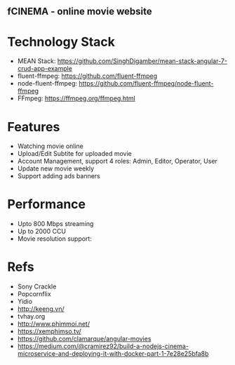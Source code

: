 fCINEMA - online movie website
---

# Technology Stack
- MEAN Stack: https://github.com/SinghDigamber/mean-stack-angular-7-crud-app-example
- fluent-ffmpeg: https://github.com/fluent-ffmpeg
- node-fluent-ffmpeg: https://github.com/fluent-ffmpeg/node-fluent-ffmpeg
- FFmpeg: https://ffmpeg.org/ffmpeg.html

# Features
- Watching movie online
- Upload/Edit Subtite for uploaded movie
- Account Management, support 4 roles: Admin, Editor, Operator, User
- Update new movie weekly
- Support adding ads banners

# Performance
- Upto 800 Mbps streaming
- Up to 2000 CCU
- Movie resolution support: 

# Refs
- Sony Crackle
- Popcornflix
- Yidio
- http://keeng.vn/
- tvhay.org
- http://www.phimmoi.net/
- https://xemphimso.tv/
- https://github.com/clamarque/angular-movies
- https://medium.com/@cramirez92/build-a-nodejs-cinema-microservice-and-deploying-it-with-docker-part-1-7e28e25bfa8b
